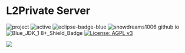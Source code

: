# L2Private Server
 ![project](https://user-images.githubusercontent.com/85319401/125407559-aa953d80-e3c2-11eb-80de-fe040c2dff1e.png)
![active](https://user-images.githubusercontent.com/85319401/125407461-92bdb980-e3c2-11eb-9c74-2443197d61e6.png)
![eclipse-badge-blue](https://user-images.githubusercontent.com/85319401/125407511-a0733f00-e3c2-11eb-981f-84796e2ab70e.png)
![snowdreams1006 github io](https://user-images.githubusercontent.com/85319401/125407629-bbde4a00-e3c2-11eb-834a-e5dc77cf2d7b.png)
![Blue_JDK_1 8+_Shield_Badge](https://user-images.githubusercontent.com/85319401/125407636-bda80d80-e3c2-11eb-8c8b-5664d2b4a8e8.png)
[![License: AGPL v3](https://img.shields.io/badge/License-AGPL%20v3-blue.svg)](https://www.gnu.org/licenses/agpl-3.0)

<img src="http://i.imgur.com/ZxoUfC3.png">
